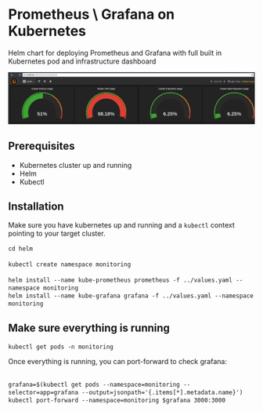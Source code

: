 # Prometheus \ Grafana on Kubernetes


Helm chart for deploying Prometheus and Grafana with full built in Kubernetes pod and infrastructure dashboard

<img src="grafana.png" />

## Prerequisites

* Kubernetes cluster up and running
* Helm
* Kubectl

## Installation

Make sure you have kubernetes up and running and a `kubectl` context pointing to your target cluster. <br/>

```
cd helm

kubectl create namespace monitoring

helm install --name kube-prometheus prometheus -f ../values.yaml --namespace monitoring
helm install --name kube-grafana grafana -f ../values.yaml --namespace monitoring

```

## Make sure everything is running

```
kubectl get pods -n monitoring
```

Once everything is running, you can port-forward to check grafana:

```

grafana=$(kubectl get pods --namespace=monitoring --selector=app=grafana --output=jsonpath='{.items[*].metadata.name}')
kubectl port-forward --namespace=monitoring $grafana 3000:3000

```
